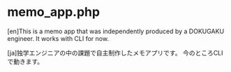 # memo_app.php

[en]This is a memo app that was independently produced by a DOKUGAKU engineer.
It works with CLI for now.

[ja]独学エンジニアの中の課題で自主制作したメモアプリです。
今のところCLIで動きます。
